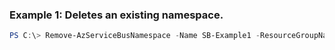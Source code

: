 ### Example 1: Deletes an existing namespace.
```powershell
PS C:\> Remove-AzServiceBusNamespace -Name SB-Example1 -ResourceGroupName MyResourceGroup
```

